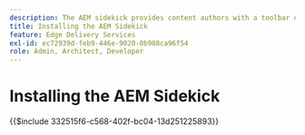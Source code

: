 ```yaml
---
description: ​​The AEM sidekick provides content authors with a toolbar offering context-aware options so that they can edit, preview, and publish their content directly from the pages of your website.
title: Installing the AEM Sidekick
feature: Edge Delivery Services
exl-id: ec72939d-feb9-446e-9020-0b988ca96f54
role: Admin, Architect, Developer
---
```

# Installing the AEM Sidekick

{{$include 332515f6-c568-402f-bc04-13d251225893}}
